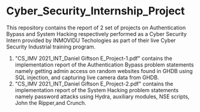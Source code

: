 # Cyber_Security_Internship_Project
This repository contains the report of 2 set of projects on Authentication Bypass and System Hacking respectively performed as a Cyber Security Intern provided by INMOVIDU Techologies as part of their live Cyber Security Industrial training program.

1) "CS_IMV 2021_INT_Daniel Giftson E_Project-1.pdf" contains the implementation report of the Authentication Bypass problem statements namely getting admin access on random websites found in GHDB using SQL injection, and capturing live camera data from GHDB.
2) "CS_IMV 2021_INT_Daniel Giftson E_Project-2.pdf" contains the implementation report of the System Hacking problem statements namely password attacks using Hydra, auxiliary modules, NSE scripts, John the Ripper,and Crunch.
